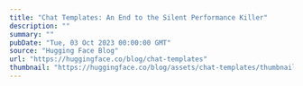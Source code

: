 ```yaml
---
title: "Chat Templates: An End to the Silent Performance Killer"
description: ""
summary: ""
pubDate: "Tue, 03 Oct 2023 00:00:00 GMT"
source: "Hugging Face Blog"
url: "https://huggingface.co/blog/chat-templates"
thumbnail: "https://huggingface.co/blog/assets/chat-templates/thumbnail.png"
---
```


